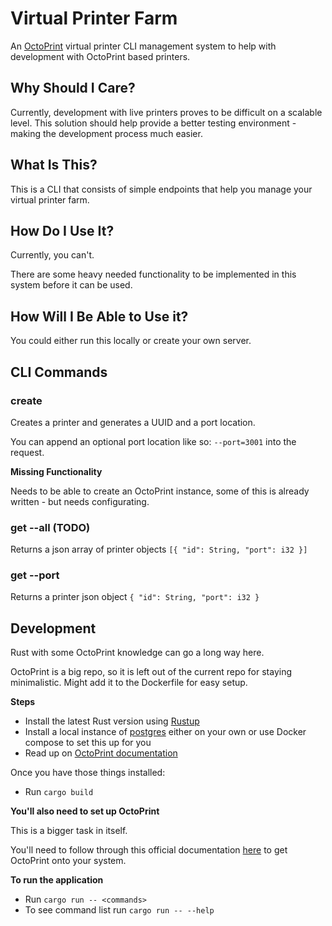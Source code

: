 # Virtual Printer Farm

An [OctoPrint](https://octoprint.org/) virtual printer CLI management system to help with development with OctoPrint based printers.

## Why Should I Care?

Currently, development with live printers proves to be difficult on a scalable level.
This solution should help provide a better testing environment - making the development 
process much easier.

## What Is This?

This is a CLI that consists of simple endpoints that help you manage your virtual printer farm.

## How Do I Use It?

Currently, you can't.

There are some heavy needed functionality to be implemented in this system before it can be used.

## How Will I Be Able to Use it?

You could either run this locally or create your own server.

## CLI Commands

### create

Creates a printer and generates a UUID and a port location.

You can append an optional port location like so: `--port=3001` into the request.

__Missing Functionality__

Needs to be able to create an OctoPrint instance, some of this is already written - but needs
configurating.

### get --all (TODO)

Returns a json array of printer objects `[{ "id": String, "port": i32 }]`

### get --port

Returns a printer json object `{ "id": String, "port": i32 }`

## Development

Rust with some OctoPrint knowledge can go a long way here.

OctoPrint is a big repo, so it is left out of the current repo for staying minimalistic. Might add it to the Dockerfile for easy setup.

__Steps__

- Install the latest Rust version using [Rustup](https://rustup.rs/)
- Install a local instance of [postgres](https://www.postgresql.org/) either on your own or use Docker compose to set this up for you
- Read up on [OctoPrint documentation](https://docs.octoprint.org/en/master/)

Once you have those things installed:

- Run `cargo build`

__You'll also need to set up OctoPrint__

This is a bigger task in itself.

You'll need to follow through this official documentation [here](https://docs.octoprint.org/en/master/development/environment.html) to get OctoPrint onto your system.

__To run the application__

- Run `cargo run -- <commands>`
- To see command list run `cargo run -- --help`
